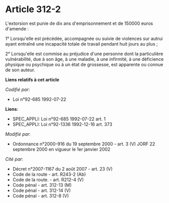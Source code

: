 # Article 312-2

L'extorsion est punie de dix ans d'emprisonnement et de 150000 euros d'amende :

1° Lorsqu'elle est précédée, accompagnée ou suivie de violences sur autrui ayant entraîné une incapacité totale de travail
pendant huit jours au plus ;

2° Lorsqu'elle est commise au préjudice d'une personne dont la particulière vulnérabilité, due à son âge, à une maladie, à
une infirmité, à une déficience physique ou psychique ou à un état de grossesse, est apparente ou connue de son auteur.

**Liens relatifs à cet article**

_Codifié par_:

  - Loi n°92-685 1992-07-22

**Liens**:

  - SPEC_APPLI: Loi n°92-685 1992-07-22 art. 1
  - SPEC_APPLI: Loi n°92-1336 1992-12-16 art. 373

_Modifié par_:

  - Ordonnance n°2000-916 du 19 septembre 2000 - art. 3 (V) JORF 22 septembre 2000 en vigueur le 1er janvier 2002

_Cité par_:

  - Décret n°2007-1167 du 2 août 2007 - art. 23 (V)
  - Code de la route - art. R243-2 (Ab)
  - Code de la route. - art. R212-4 (V)
  - Code pénal - art. 312-13 (M)
  - Code pénal - art. 312-14 (V)
  - Code pénal - art. 312-8 (V)
